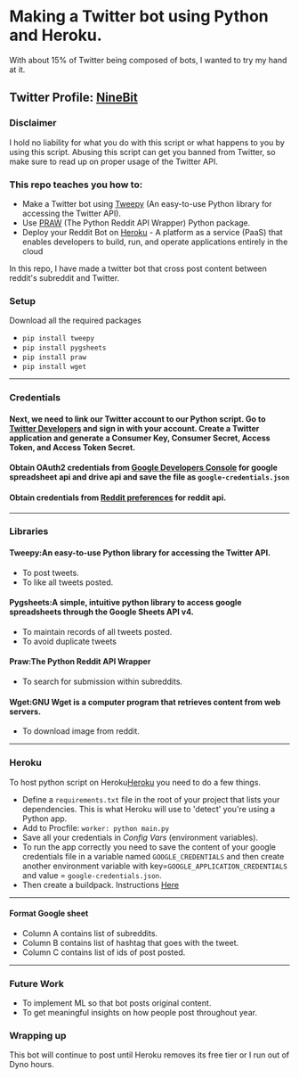 # Making a Twitter bot using Python and Heroku.
With about 15% of Twitter being composed of bots, I wanted to try my hand at it.

## Twitter Profile: [NineBit](https://twitter.com/__NineBit)

### Disclaimer

I hold no liability for what you do with this script or what happens to you by using this script. Abusing this script can get you banned from Twitter, so make sure to read up on proper usage of the Twitter API.

### This repo teaches you how to: 
+ Make a Twitter bot using [Tweepy](https://www.tweepy.org/) (An easy-to-use Python library for accessing the Twitter API).
+ Use [PRAW](https://praw.readthedocs.io/en/latest/) (The Python Reddit API Wrapper) Python package.
+ Deploy your Reddit Bot on [Heroku](https://www.heroku.com/) - A platform as a service (PaaS) that enables developers to build, run, and operate applications entirely in the cloud

In this repo, I have made a twitter bot that cross post content between reddit's subreddit and Twitter.

### Setup
Download all the required packages
* `pip install tweepy`
* `pip install pygsheets`
* `pip install praw`
* `pip install wget`
***
### Credentials

#### Next, we need to link our Twitter account to our Python script. Go to [Twitter Developers](apps.twitter.com) and sign in with your account. Create a Twitter application and generate a Consumer Key, Consumer Secret, Access Token, and Access Token Secret. 

#### Obtain OAuth2 credentials from [Google Developers Console](https://console.developers.google.com/) for google spreadsheet api and drive api and save the file as `google-credentials.json`

#### Obtain credentials from [Reddit preferences](https://www.reddit.com/prefs/apps/) for reddit api.
***
### Libraries 

#### Tweepy:An easy-to-use Python library for accessing the Twitter API.
* To post tweets.
* To like all tweets posted.

#### Pygsheets:A simple, intuitive python library to access google spreadsheets through the Google Sheets API v4.
* To maintain records of all tweets posted.
* To avoid  duplicate tweets

#### Praw:The Python Reddit API Wrapper
* To search for submission within subreddits.

#### Wget:GNU Wget is a computer program that retrieves content from web servers.
* To download image from reddit.
***
### Heroku

To host python script on Heroku[Heroku](https://dashboard.heroku.com/) you need to do a few things.
* Define a `requirements.txt` file in the root of your project that lists your dependencies. This is what Heroku will use to 'detect' you're using a Python app.
* Add to Procfile: `worker: python main.py`
* Save all your credentials in *Config Vars* (environment variables).
* To run the app correctly you need to save the content of your google credentials file in a variable named `GOOGLE_CREDENTIALS` and then create another environment variable with key=`GOOGLE_APPLICATION_CREDENTIALS` and value = `google-credentials.json`.
* Then create a buildpack. Instructions [Here](https://github.com/ShreyanshShandilya/heroku-google-application-credentials-buildpack)
***
#### Format Google sheet

* Column A contains list of subreddits.
* Column B contains list of hashtag that goes with the tweet.
* Column C contains list of ids of post posted.
***
### Future Work

* To implement ML so that bot posts original content.
* To get meaningful insights on how people post throughout year.


### Wrapping up
This bot will continue to post until Heroku removes its free tier or I run out of Dyno hours.
